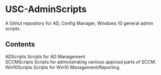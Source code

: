 USC-AdminScripts
================

A Githut repository for AD, Config Manager, Windows 10 general admin scripts.

Contents
--------

ADScripts       Scripts for AD Management  
SCCMScripts     Scripts for administrating variious app/osd parts of SCCM.  
Win10Scripts    Scripts for Win10 Management/Reporting
